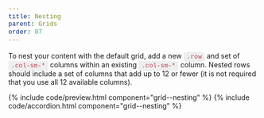 ```yaml
---
title: Nesting
parent: Grids
order: 07
---
```


To nest your content with the default grid, add a new <code>.row</code> and set of <code>.col-sm-\*</code> columns within an existing <code>.col-sm-\*</code> column. Nested rows should include a set of columns that add up to 12 or fewer (it is not required that you use all 12 available columns).

{% include code/preview.html component="grid--nesting" %}
{% include code/accordion.html component="grid--nesting" %}

<style scoped>
    .grid-example {
        position: relative;
        padding: 16px;
        margin: 16px -15px;
        border: 3px 0 0 solid #f7f7f9;
    }
    @media (min-width: 576px) {
        .grid-example {
            padding: 24px;
            margin: 16px 0 0 0;
        }
    }
    .grid-example > .row > .col,
    .grid-example .row > [class^=col-] {
        padding-top: .75rem;
        padding-bottom: .75rem;
        background-color: rgba(86,61,124,.15);
        border: 1px solid rgba(86,61,124,.2);
    }
    code {
        padding: 3px 6px;
        background-color: #eee;
        border-radius: 4px;
        font-family: SFMono-Regular, Menlo, Monaco, Consolas, "Liberation Mono", "Courier New", monospace;
        font-size: 90%;
        color: #bd4147;
    }
</style>
